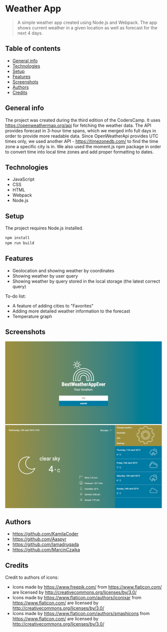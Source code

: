 # Weather App
> A simple weather app created using Node.js and Webpack. The app shows current weather in a given location as well as forecast for the next 4 days.

## Table of contents
* [General info](#general-info)
* [Technologies](#technologies)
* [Setup](#setup)
* [Features](#features)
* [Screenshots](#screenshots)
* [Authors](#authors)
* [Credits](#credits)

## General info
The project was created during the third edition of the CodersCamp. It uses https://openweathermap.org/api for fetching the weather data.
The API provides forecast in 3-hour time spans, which we merged info full days in order to provide more readable data.
Since OpenWeatherApi provides UTC times only, we used another API - https://timezonedb.com/ to find the time zone a specific city is in.
We also used the moment.js npm package in order to convert time into local time zones and add proper formatting to dates.

## Technologies
* JavaScript
* CSS
* HTML
* Webpack
* Node.js

## Setup
The project requires Node.js installed.

```bash
npm install
npm run build
```

## Features

* Geolocation and showing weather by coordinates
* Showing weather by user query
* Showing weather by query stored in the local storage (the latest correct query)

To-do list:
* A feature of adding cities to "Favorites"
* Adding more detailed weather information to the forecast
* Temperature graph

## Screenshots

![Initial screen](./img/Initial_screen.png)
![Main screen](./img/main_screen.png)


## Authors
* https://github.com/KamilaCoder
* https://github.com/Aaspyr
* https://github.com/lamadrugada
* https://github.com/MarcinCzajka

## Credits

Credit to authors of icons:
* Icons made by https://www.freepik.com/ from https://www.flaticon.com/ are licensed by http://creativecommons.org/licenses/by/3.0/ 
* Icons made by https://www.flaticon.com/authors/iconixar from https://www.flaticon.com/ are licensed by http://creativecommons.org/licenses/by/3.0/
* Icons made by https://www.flaticon.com/authors/smashicons from https://www.flaticon.com/ are licensed by http://creativecommons.org/licenses/by/3.0/
